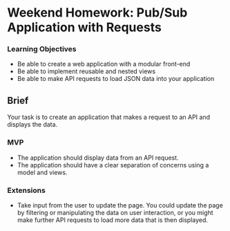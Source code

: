 # Weekend Homework: Pub/Sub Application with Requests

### Learning Objectives

- Be able to create a web application with a modular front-end
- Be able to implement reusable and nested views
- Be able to make API requests to load JSON data into your application
## Brief

Your task is to create an application that makes a request to an API and displays the data.
### MVP

- The application should display data from an API request.
- The application should have a clear separation of concerns using a model and views.

### Extensions

- Take input from the user to update the page. You could update the page by filtering or manipulating the data on user interaction, or you might make further API requests to load more data that is then displayed.
